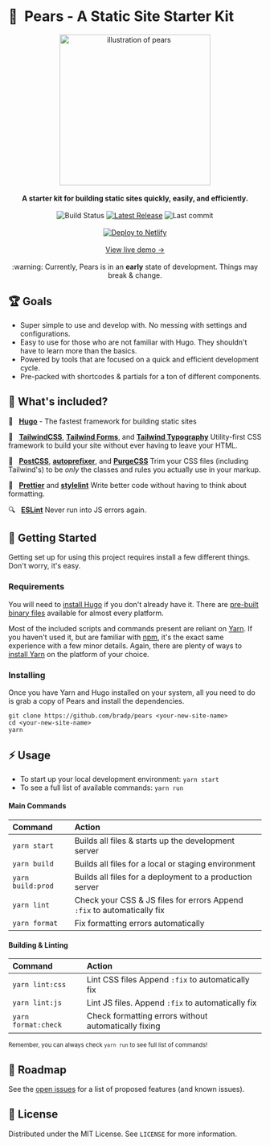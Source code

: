 # 🍐️&nbsp;&nbsp;Pears - A Static Site Starter Kit

<p align="center">
  <img src="https://brrad.com/readme/pears.jpg" height="300" alt="illustration of pears"><br>
    <br>
    <strong>A starter kit for building static sites quickly, easily, and efficiently.</strong>
  <br>
  	<br>
    <img src="https://img.shields.io/github/workflow/status/bradp/starter/build/main?style=flat-square" alt="Build Status">
    <a href="https://www.github.com/bradp/starter/releases/"><img src="https://img.shields.io/github/v/release/bradp/starter?style=flat-square" alt="Latest Release"></a>
      <img src="https://img.shields.io/github/last-commit/bradp/starter?style=flat-square" alt="Last commit">
    <br>
    <br>
    <a href="https://app.netlify.com/start/deploy?repository=https://github.com/bradp/pears">
      <img src="https://www.netlify.com/img/deploy/button.svg" alt="Deploy to Netlify">
    </a>
    <br>
    <br>
      <a href="https://pears.cloud/">View live demo →</a>
    <br>
    <br>
      :warning: Currently, Pears is in an <strong>early</strong> state of development. Things may break & change.
</p>


## 🏆 Goals

- Super simple to use and develop with. No messing with settings and configurations.
- Easy to use for those who are not familiar with Hugo. They shouldn't have to learn more than the basics.
- Powered by tools that are focused on a quick and efficient development cycle.
- Pre-packed with shortcodes & partials for a ton of different components.

## 🎉️ What's included?

  🚧&nbsp;&nbsp; **[Hugo](https://gohugo.io)** - The fastest framework for building static sites

  🎨&nbsp;&nbsp; **[TailwindCSS](https://tailwind.css)**, **[Tailwind Forms](https://github.com/tailwindlabs/tailwindcss-forms)**, and **[Tailwind Typography](https://github.com/tailwindlabs/tailwindcss-typography)** Utility-first CSS framework to build your site without ever having to leave your HTML.

  🔧️&nbsp;&nbsp; **[PostCSS](https://github.com/postcss/postcss)**, **[autoprefixer](https://github.com/postcss/autoprefixer)**, and **[PurgeCSS](https://github.com/FullHuman/purgecss)** Trim your CSS files (including Tailwind's) to be _only_ the classes and rules you actually use in your markup.

  🌈️ &nbsp;&nbsp;**[Prettier](https://github.com/prettier/prettier)** and **[stylelint](https://github.com/stylelint/stylelint)** Write better code without having to think about formatting.

  🔍️ &nbsp;&nbsp;**[ESLint](https://eslint.org)** Never run into JS errors again.


## 🚀️ Getting Started

Getting set up for using this project requires install a few different things. Don't worry, it's easy.

### Requirements

You will need to [install Hugo](https://gohugo.io/getting-started/installing/) if you don't already have it. There are [pre-built binary files](https://github.com/gohugoio/hugo/releases) available for almost every platform.

Most of the included scripts and commands present are reliant on [Yarn](https://classic.yarnpkg.com/en/). If you haven't used it, but are familiar with [npm](https://www.npmjs.com/), it's the exact same experience with a few minor details. Again, there are plenty of ways to [install Yarn](https://classic.yarnpkg.com/en/docs/install/) on the platform of your choice.

### Installing

Once you have Yarn and Hugo installed on your system, all you need to do is grab a copy of Pears and install the dependencies.

```
git clone https://github.com/bradp/pears <your-new-site-name>
cd <your-new-site-name>
yarn
```

## ⚡️ Usage

 - To start up your local development environment: `yarn start`
 - To see a full list of available commands: `yarn run`

#### Main Commands
Command | Action
:- | :-
`yarn start` | Builds all files & starts up the development server
`yarn build` | Builds all files for a local or staging environment
`yarn build:prod` | Builds all files for a deployment to a production server
`yarn lint` | Check your CSS & JS files for errors Append `:fix` to automatically fix
`yarn format` | Fix formatting errors automatically

#### Building & Linting
Command | Action
:- | :-
`yarn lint:css` | Lint CSS files Append `:fix` to automatically fix
`yarn lint:js` | Lint JS files. Append `:fix` to automatically fix
`yarn format:check` | Check formatting errors without automatically fixing

<small>Remember, you can always check <code>yarn run</code> to see  full list of commands!</small>


## 🔮️ Roadmap

See the [open issues](https://github.com/bradp/starter/issues) for a list of proposed features (and known issues).

## 📕️ License

Distributed under the MIT License. See `LICENSE` for more information.
